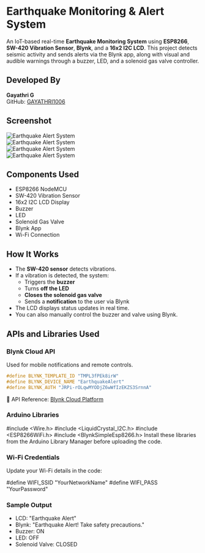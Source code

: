 # Earthquake Monitoring & Alert System

An IoT-based real-time **Earthquake Monitoring System** using **ESP8266**, **SW-420 Vibration Sensor**, **Blynk**, and a **16x2 I2C LCD**. This project detects seismic activity and sends alerts via the Blynk app, along with visual and audible warnings through a buzzer, LED, and a solenoid gas valve controller.

## Developed By
**Gayathri G**  
GitHub: [GAYATHRI1006](https://github.com/GAYATHRI1006)

## Screenshot

![Earthquake Alert System](earthquake1.jpeg)  
![Earthquake Alert System](earthquake2.jpeg)  
![Earthquake Alert System](earthquake3.jpeg)  
![Earthquake Alert System](earthquake4.jpeg)  

## Components Used

- ESP8266 NodeMCU
- SW-420 Vibration Sensor
- 16x2 I2C LCD Display
- Buzzer
- LED
- Solenoid Gas Valve
- Blynk App
- Wi-Fi Connection


## How It Works

- The **SW-420 sensor** detects vibrations.
- If a vibration is detected, the system:
  - Triggers the **buzzer**
  - Turns **off the LED**
  - **Closes the solenoid gas valve**
  - Sends a **notification** to the user via Blynk
- The LCD displays status updates in real time.
- You can also manually control the buzzer and valve using Blynk.

## APIs and Libraries Used

### Blynk Cloud API
Used for mobile notifications and remote controls.

```cpp
#define BLYNK_TEMPLATE_ID "TMPL3fPEk8irW"
#define BLYNK_DEVICE_NAME "EarthquakeAlert"
#define BLYNK_AUTH "JRPi-rOLqwMYODjZ6wWfIzEKZS3SrnnA"
```
🔗 API Reference: [Blynk Cloud Platform](https://blynk.cloud/)

### Arduino Libraries

#include <Wire.h>
#include <LiquidCrystal_I2C.h>
#include <ESP8266WiFi.h>
#include <BlynkSimpleEsp8266.h>
Install these libraries from the Arduino Library Manager before uploading the code.

### Wi-Fi Credentials
Update your Wi-Fi details in the code:

#define WIFI_SSID "YourNetworkName"
#define WIFI_PASS "YourPassword"

### Sample Output

- LCD: "Earthquake Alert"
- Blynk: "Earthquake Alert! Take safety precautions."
- Buzzer: ON
- LED: OFF
- Solenoid Valve: CLOSED
